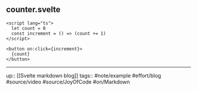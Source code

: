 ## counter.svelte

```
<script lang="ts">
  let count = 0
  const increment = () => (count += 1)
</script>

<button on:click={increment}>
  {count}
</button>
```

---
up:: [[Svelte markdown blog]]
tags:: #note/example #effort/blog #source/video #source/JoyOfCode #on/Markdown 

